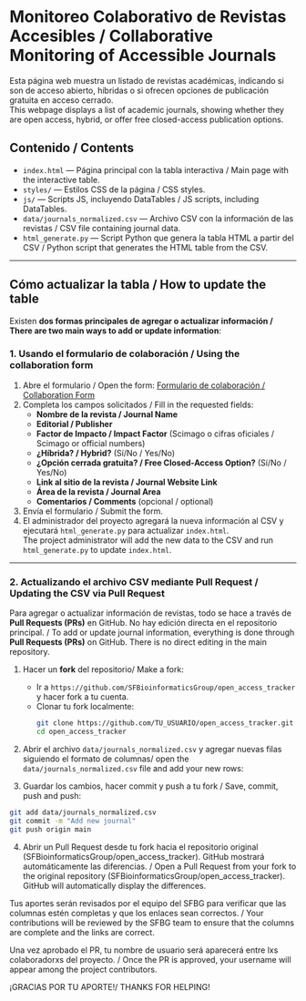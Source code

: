 # Monitoreo Colaborativo de Revistas Accesibles / Collaborative Monitoring of Accessible Journals

Esta página web muestra un listado de revistas académicas, indicando si son de acceso abierto, híbridas o si ofrecen opciones de publicación gratuita en acceso cerrado.  
This webpage displays a list of academic journals, showing whether they are open access, hybrid, or offer free closed-access publication options.

## Contenido / Contents

- `index.html` — Página principal con la tabla interactiva / Main page with the interactive table.  
- `styles/` — Estilos CSS de la página / CSS styles.  
- `js/` — Scripts JS, incluyendo DataTables / JS scripts, including DataTables.  
- `data/journals_normalized.csv` — Archivo CSV con la información de las revistas / CSV file containing journal data.  
- `html_generate.py` — Script Python que genera la tabla HTML a partir del CSV / Python script that generates the HTML table from the CSV.  

---

## Cómo actualizar la tabla / How to update the table

Existen **dos formas principales de agregar o actualizar información / There are two main ways to add or update information**:

### 1. Usando el formulario de colaboración / Using the collaboration form

1. Abre el formulario / Open the form: [Formulario de colaboración / Collaboration Form](https://docs.google.com/forms/d/e/1FAIpQLSexiJsU7BGfH8eN0xAHkp3X9M44Uj7J_tsFDkXMqOPiVGFvjQ/viewform?usp=preview)  
2. Completa los campos solicitados / Fill in the requested fields:
   - **Nombre de la revista / Journal Name**  
   - **Editorial / Publisher**  
   - **Factor de Impacto / Impact Factor** (Scimago o cifras oficiales / Scimago or official numbers)  
   - **¿Híbrida? / Hybrid?** (Sí/No / Yes/No)  
   - **¿Opción cerrada gratuita? / Free Closed-Access Option?** (Sí/No / Yes/No)  
   - **Link al sitio de la revista / Journal Website Link**  
   - **Área de la revista / Journal Area**  
   - **Comentarios / Comments** (opcional / optional)  
3. Envía el formulario / Submit the form.  
4. El administrador del proyecto agregará la nueva información al CSV y ejecutará `html_generate.py` para actualizar `index.html`.  
   The project administrator will add the new data to the CSV and run `html_generate.py` to update `index.html`.

---

### 2. Actualizando el archivo CSV mediante Pull Request / Updating the CSV via Pull Request

Para agregar o actualizar información de revistas, todo se hace a través de **Pull Requests (PRs)** en GitHub. No hay edición directa en el repositorio principal. / To add or update journal information, everything is done through **Pull Requests (PRs)** on GitHub. There is no direct editing in the main repository.

1. Hacer un **fork** del repositorio/ Make a fork:  
   - Ir a `https://github.com/SFBioinformaticsGroup/open_access_tracker` y hacer fork a tu cuenta.  
   - Clonar tu fork localmente:  
     ```bash
     git clone https://github.com/TU_USUARIO/open_access_tracker.git
     cd open_access_tracker
     ```

2. Abrir el archivo `data/journals_normalized.csv` y agregar nuevas filas siguiendo el formato de columnas/ open the  `data/journals_normalized.csv` file and add your new rows:

3. Guardar los cambios, hacer commit y push a tu fork / Save, commit, push and push:

```bash
git add data/journals_normalized.csv
git commit -m "Add new journal"
git push origin main
```

4. Abrir un Pull Request desde tu fork hacia el repositorio original (SFBioinformaticsGroup/open_access_tracker). GitHub mostrará automáticamente las diferencias. / Open a Pull Request from your fork to the original repository (SFBioinformaticsGroup/open_access_tracker). GitHub will automatically display the differences.

Tus aportes serán revisados por el equipo del SFBG para verificar que las columnas estén completas y que los enlaces sean correctos. / Your contributions will be reviewed by the SFBG team to ensure that the columns are complete and the links are correct.

Una vez aprobado el PR, tu nombre de usuario será aparecerá entre lxs colaboradorxs del proyecto. / 
Once the PR is approved, your username will appear among the project contributors.

¡GRACIAS POR TU APORTE!/ THANKS FOR HELPING!